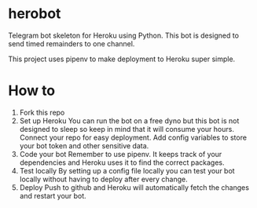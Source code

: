# herobot
Telegram bot skeleton for Heroku using Python. This bot is designed to send timed
remainders to one channel.

This project uses pipenv to make deployment to Heroku super simple.


# How to
1. Fork this repo
2. Set up Heroku
  You can run the bot on a free dyno but this bot is not designed to sleep so keep in mind that it will consume your hours.
  Connect your repo for easy deployment.
  Add config variables to store your bot token and other sensitive data.
3. Code your bot
  Remember to use pipenv. It keeps track of your dependencies and Heroku uses it to find the correct packages.
4. Test locally
  By setting up a config file locally you can test your bot locally without having to deploy after every change.
5. Deploy
  Push to github and Heroku will automatically fetch the changes and restart your bot.
